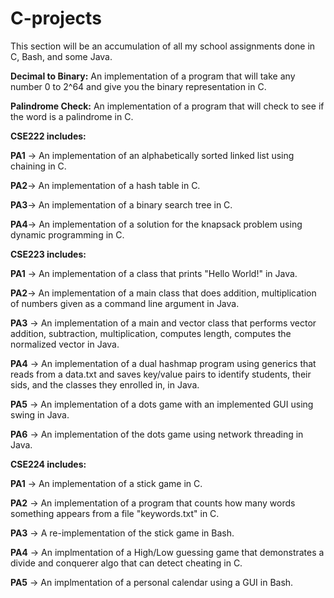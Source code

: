 # C-projects
This section will be an accumulation of all my school assignments done in C, Bash, and some Java.

**Decimal to Binary:**
An implementation of a program that will take any number 0 to 2^64 and give you the binary representation in C.

**Palindrome Check:**
An implementation of a program that will check to see if the word is a palindrome in C.

**CSE222 includes:**

**PA1** -> An implementation of an alphabetically sorted linked list using chaining in C.

**PA2**-> An implementation of a hash table in C.

**PA3**-> An implementation of a binary search tree in C.

**PA4**-> An implementation of a solution for the knapsack problem using dynamic programming in C.


**CSE223 includes:**

**PA1** -> An implementation of a class that prints "Hello World!" in Java.

**PA2**-> An implementation of a main class that does addition, multiplication of numbers given as a command line argument in Java.

**PA3** -> An implementation of a main and vector class that performs vector addition, subtraction, multiplication, computes length, computes the normalized vector in Java.

**PA4** -> An implementation of a dual hashmap program using generics that reads from a data.txt and saves key/value pairs to identify students, their sids, and the classes they enrolled in, in Java.

**PA5** -> An implementation of a dots game with an implemented GUI using swing in Java.

**PA6** -> An implementation of the dots game using network threading in Java.


**CSE224 includes:**

**PA1** -> An implementation of a stick game in C.

**PA2** -> An implementation of a program that counts how many words something appears from a file "keywords.txt" in C.

**PA3** -> A re-implementation of the stick game in Bash.

**PA4** -> An implmentation of a High/Low guessing game that demonstrates a divide and conquerer algo that can detect cheating in C.

**PA5** -> An implmentation of a personal calendar using a GUI in Bash.


